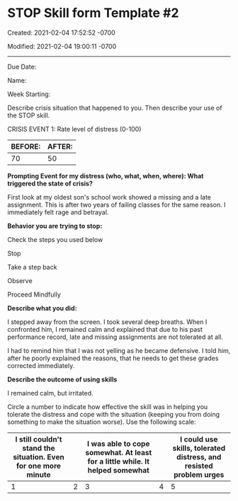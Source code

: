 # STOP Skill form Template #2

Created: 2021-02-04 17:52:52 -0700

Modified: 2021-02-04 19:00:11 -0700

---

Due Date:

Name:

Week Starting:

Describe crisis situation that happened to you. Then describe your use of the STOP skill.

CRISIS EVENT 1: Rate level of distress (0-100)

| BEFORE: | AFTER: |
|---------|--------|
| 70      | 50     |

**Prompting Event for my distress (who, what, when, where): What triggered the state of crisis?**

First look at my oldest son's school work showed a missing and a late assignment. This is after two years of failing classes for the same reason. I immediately felt rage and betrayal.

**Behavior you are trying to stop:**

Check the steps you used below

Stop

Take a step back

Observe

Proceed Mindfully

**Describe what you did:**

I stepped away from the screen. I took several deep breaths. When I confronted him, I remained calm and explained that due to his past performance record, late and missing assignments are not tolerated at all.

I had to remind him that I was not yelling as he became defensive. I told him, after he poorly explained the reasons, that he needs to get these grades corrected immediately.

**Describe the outcome of using skills**

I remained calm, but irritated.

Circle a number to indicate how effective the skill was in helping you tolerate the distress and cope with the situation (keeping you from doing something to make the situation worse). Use the following scale:

| I still couldn't stand the situation. Even for one more minute |    | I was able to cope somewhat. At least for a little while. It helped somewhat |    | I could use skills, tolerated distress, and resisted problem urges |
|------------------|---------|---------------------|---------|------------------|
| 1                                                               | 2   | 3                                                                            | 4   | 5                                                                  |
